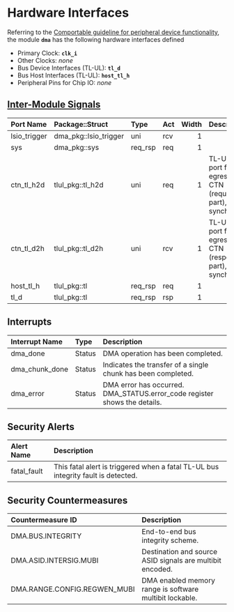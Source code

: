 # Hardware Interfaces

<!-- BEGIN CMDGEN util/regtool.py --interfaces ./hw/ip/dma/data/dma.hjson -->
Referring to the [Comportable guideline for peripheral device functionality](https://opentitan.org/book/doc/contributing/hw/comportability), the module **`dma`** has the following hardware interfaces defined
- Primary Clock: **`clk_i`**
- Other Clocks: *none*
- Bus Device Interfaces (TL-UL): **`tl_d`**
- Bus Host Interfaces (TL-UL): **`host_tl_h`**
- Peripheral Pins for Chip IO: *none*

## [Inter-Module Signals](https://opentitan.org/book/doc/contributing/hw/comportability/index.html#inter-signal-handling)

| Port Name    | Package::Struct       | Type    | Act   |   Width | Description                                                      |
|:-------------|:----------------------|:--------|:------|--------:|:-----------------------------------------------------------------|
| lsio_trigger | dma_pkg::lsio_trigger | uni     | rcv   |       1 |                                                                  |
| sys          | dma_pkg::sys          | req_rsp | req   |       1 |                                                                  |
| ctn_tl_h2d   | tlul_pkg::tl_h2d      | uni     | req   |       1 | TL-UL host port for egress into CTN (request part), synchronous  |
| ctn_tl_d2h   | tlul_pkg::tl_d2h      | uni     | rcv   |       1 | TL-UL host port for egress into CTN (response part), synchronous |
| host_tl_h    | tlul_pkg::tl          | req_rsp | req   |       1 |                                                                  |
| tl_d         | tlul_pkg::tl          | req_rsp | rsp   |       1 |                                                                  |

## Interrupts

| Interrupt Name   | Type   | Description                                                               |
|:-----------------|:-------|:--------------------------------------------------------------------------|
| dma_done         | Status | DMA operation has been completed.                                         |
| dma_chunk_done   | Status | Indicates the transfer of a single chunk has been completed.              |
| dma_error        | Status | DMA error has occurred. DMA_STATUS.error_code register shows the details. |

## Security Alerts

| Alert Name   | Description                                                                       |
|:-------------|:----------------------------------------------------------------------------------|
| fatal_fault  | This fatal alert is triggered when a fatal TL-UL bus integrity fault is detected. |

## Security Countermeasures

| Countermeasure ID            | Description                                               |
|:-----------------------------|:----------------------------------------------------------|
| DMA.BUS.INTEGRITY            | End-to-end bus integrity scheme.                          |
| DMA.ASID.INTERSIG.MUBI       | Destination and source ASID signals are multibit encoded. |
| DMA.RANGE.CONFIG.REGWEN_MUBI | DMA enabled memory range is software multibit lockable.   |


<!-- END CMDGEN -->
